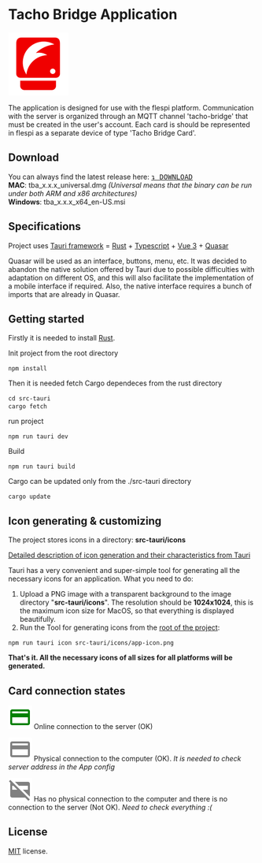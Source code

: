 # Tacho Bridge Application

![Tacho Bridge Application](src/assets/logo.svg 'Tacho Bridge Application')

The application is designed for use with the flespi platform. Communication with the server is organized through an MQTT channel 'tacho-bridge' that must be created in the user's account. Each card is should be represented in flespi as a separate device of type 'Tacho Bridge Card'.

## Download

You can always find the latest release here: [<kbd>↴ DOWNLOAD</kbd>](https://github.com/flespi-software/Tacho-Bridge-App/releases/latest)  
**MAC**: tba_x.x.x_universal.dmg _(Universal means that the binary can be run under both ARM and x86 architectures)_  
**Windows**: tba_x.x.x_x64_en-US.msi

## Specifications

Project uses [Tauri framework](https://tauri.app/) = [Rust](https://www.rust-lang.org/) + [Typescript](https://www.typescriptlang.org/) + [Vue 3](https://vuejs.org/) + [Quasar](https://quasar.dev/)

Quasar will be used as an interface, buttons, menu, etc. It was decided to abandon the native solution offered by Tauri due to possible difficulties with adaptation on different OS, and this will also facilitate the implementation of a mobile interface if required. Also, the native interface requires a bunch of imports that are already in Quasar.

## Getting started

Firstly it is needed to install [Rust](https://tauri.app/v1/guides/getting-started/prerequisites).

Init project from the root directory

```
npm install
```

Then it is needed fetch Cargo dependeces from the rust directory

```
cd src-tauri
cargo fetch
```

run project

```
npm run tauri dev
```

Build

```
npm run tauri build
```

Cargo can be updated only from the ./src-tauri directory

```
cargo update
```

## Icon generating & customizing

The project stores icons in a directory: **src-tauri/icons**

[Detailed description of icon generation and their characteristics from Tauri](https://tauri.app/v1/guides/features/icons/)

Tauri has a very convenient and super-simple tool for generating all the necessary icons for an application. What you need to do:

1. Upload a PNG image with a transparent background to the image directory "**src-tauri/icons**". The resolution should be **1024x1024**, this is the maximum icon size for MacOS, so that everything is displayed beautifully.
2. Run the Tool for generating icons from the <u>root of the project</u>:

```
npm run tauri icon src-tauri/icons/app-icon.png
```

**That's it. All the necessary icons of all sizes for all platforms will be generated.**

## Card connection states

![Online](src/assets/credit_card_30dp_GREEN.svg 'Online') Online connection to the server (OK)

![Connected](src/assets/credit_card_30dp_GRAY.svg 'Connected') Physical connection to the computer (OK). _It is needed to check server address in the App config_

![Disconnected](src/assets/credit_card_off_30dp_GRAY.svg 'Disconnected') Has no physical connection to the computer and there is no connection to the server (Not OK). _Need to check everything :(_

## License

[MIT](LICENSE) license.

